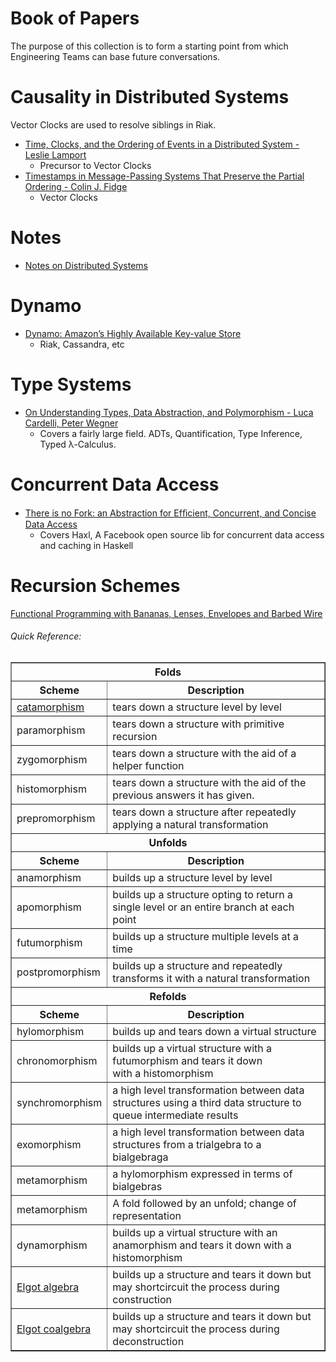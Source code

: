 # Book of Papers

The purpose of this collection is to form a starting point from which Engineering Teams can base future conversations.

# Causality in Distributed Systems

Vector Clocks are used to resolve siblings in Riak.

* [Time, Clocks, and the Ordering of Events in a Distributed System - Leslie Lamport](https://raw.githubusercontent.com/ChristopherBiscardi/papers/master/papers/time-clocks-and-the-ordering-of-events-in-a-distributed-system.pdf)
  - Precursor to Vector Clocks
* [Timestamps in Message-Passing Systems That Preserve the Partial Ordering - Colin J. Fidge](https://raw.githubusercontent.com/ChristopherBiscardi/papers/master/papers/timestamps-in-message-passing-systems-that-preserve-the-partial-ordering.pdf)
  - Vector Clocks

# Notes
* [Notes on Distributed Systems](https://raw.githubusercontent.com/ChristopherBiscardi/papers/master/papers/notes-on-distributed-systems.pdf)

# Dynamo
* [Dynamo: Amazon’s Highly Available Key-value Store](https://raw.githubusercontent.com/ChristopherBiscardi/papers/master/papers/dynamo.pdf)
  - Riak, Cassandra, etc


# Type Systems

* [On Understanding Types, Data Abstraction, and Polymorphism - Luca Cardelli, Peter Wegner](https://raw.githubusercontent.com/ChristopherBiscardi/papers/master/papers/on-understanding-types-data-abstraction-and-polymorphism.pdf)
  - Covers a fairly large field. ADTs, Quantification, Type Inference, Typed λ-Calculus.
  
# Concurrent Data Access

* [There is no Fork: an Abstraction for Efﬁcient, Concurrent, and Concise Data Access](https://raw.githubusercontent.com/ChristopherBiscardi/papers/master/papers/there-is-no-fork-an-abstraction-for-efficient-concurrent-and-concise-data-access)
  - Covers Haxl, A Facebook open source lib for concurrent data access and caching in Haskell
  
# Recursion Schemes

[Functional Programming with Bananas, Lenses, Envelopes and Barbed Wire](https://raw.githubusercontent.com/ChristopherBiscardi/papers/master/papers/functional-programming-with-bananas-lenses-envelopes-and-barbed-wire.pdf)

###### Quick Reference:
<table border="1">
<tbody><tr>
<th colspan="3">Folds</th>
</tr>
<tr>
<th>Scheme</th>
<th>Description</th>
</tr>
<tr>
<td><a href="http://knol.google.com/k/edward-kmett/catamorphisms/">catamorphism</a></td>
<td>tears down a structure level by level</td>
</tr>
<tr>
<td>paramorphism</td>
<td>tears down a structure with primitive recursion</td>
</tr>
<tr>
<td>zygomorphism</td>
<td>tears down a structure with the aid of a helper function</td>
</tr>
<tr>
<td>histomorphism</td>
<td>tears down a structure with the aid of the previous answers it has given.  </td>
</tr>
<tr>
<td>prepromorphism</td>
<td>tears down a structure after repeatedly applying a natural transformation</td>
</tr>
<tr>
<th colspan="3">Unfolds</th>
</tr>
<tr>
<th>Scheme</th>
<th>Description</th>
</tr>
<tr>
<td>anamorphism</td>
<td>builds up a structure level by level</td>
</tr>
<tr>
<td>apomorphism</td>
<td>builds up a structure opting to return a single level or an entire branch at each point</td>
</tr>
<tr>
<td>futumorphism</td>
<td>builds up a structure multiple levels at a time </td>
</tr>
<tr>
<td>postpromorphism</td>
<td>builds up a structure and repeatedly transforms it with a natural transformation</td>
</tr>
<tr>
<th colspan="3">Refolds</th>
</tr>
<tr>
<th>Scheme</th>
<th>Description</th>
</tr>
<tr>
<td>hylomorphism</td>
<td>builds up and tears down a virtual structure</td>
</tr>
<tr>
<td>chronomorphism</td>
<td>builds up a virtual structure with a futumorphism and tears it down<br>
  with a histomorphism</td>
</tr>
<tr>
<td>synchromorphism</td>
<td>a high level transformation between data structures using a third data structure to queue intermediate results</td>
</tr>
<tr>
<td>exomorphism</td>
<td>a high level transformation between data structures from a trialgebra to a bialgebraga</td>
</tr>
<tr>
<td>metamorphism</td>
<td>a hylomorphism expressed in terms of bialgebras</td>
</tr>
<tr>
<td>metamorphism</td>
<td>A fold followed by an unfold; change of representation</td>
</tr>
<tr>
<td>dynamorphism</td>
<td>builds up a virtual structure with an anamorphism and tears it down with a histomorphism</td>
</tr>
<tr>
<td><a href="http://arxiv.org/abs/cs/0609040">Elgot algebra</a></td>
<td>builds up a structure and tears it down but may shortcircuit the process during construction</td>
</tr>
<tr>
<td><a href="http://comonad.com/reader/2008/elgot-coalgebras/">Elgot coalgebra</a></td>
<td>builds up a structure and tears it down but may shortcircuit the process during deconstruction</td>
</tr>
</tbody></table>